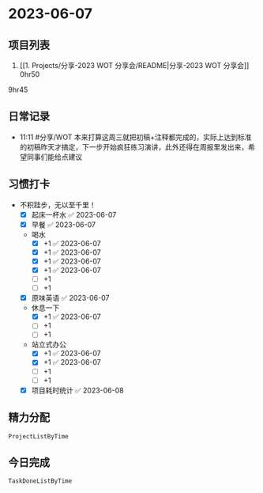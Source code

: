 # 2023-06-07

## 项目列表
1. [[1. Projects/分享-2023 WOT 分享会/README|分享-2023 WOT 分享会]] 0hr50

9hr45

## 日常记录
- 11:11 #分享/WOT 本来打算这周三就把初稿+注释都完成的，实际上达到标准的初稿昨天才搞定，下一步开始疯狂练习演讲，此外还得在周报里发出来，希望同事们能给点建议

## 习惯打卡
- 不积跬步，无以至千里！
	- [x] 起床一杯水 ✅ 2023-06-07
	- [x] 早餐 ✅ 2023-06-07
	-  喝水
		- [x] +1 ✅ 2023-06-07
		- [x] +1 ✅ 2023-06-07
		- [x] +1 ✅ 2023-06-07
		- [x] +1 ✅ 2023-06-07
		- [ ] +1
		- [ ] +1
	- [x] 原味英语 ✅ 2023-06-07
	- 休息一下
		- [x] +1 ✅ 2023-06-07
		- [ ] +1
		- [ ] +1
	- 站立式办公
		- [x] +1 ✅ 2023-06-07
		- [x] +1 ✅ 2023-06-07
		- [ ] +1
		- [ ] +1
	- [x] 项目耗时统计 ✅ 2023-06-08
		
## 精力分配
```periodic-para
ProjectListByTime
```

## 今日完成
```periodic-para
TaskDoneListByTime
```
